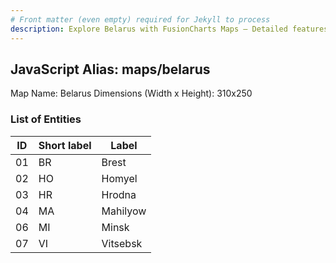 ```yaml
---
# Front matter (even empty) required for Jekyll to process
description: Explore Belarus with FusionCharts Maps – Detailed features for seamless integration. Try now & enhance your data visualization today! 
---
```


## JavaScript Alias: maps/belarus

Map Name: Belarus
Dimensions (Width x Height): 310x250





### List of Entities

ID | Short label | Label
---|---|---|
01|BR|Brest
02|HO|Homyel
03|HR|Hrodna
04|MA|Mahilyow
06|MI|Minsk
07|VI|Vitsebsk

